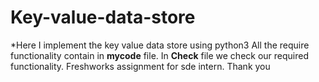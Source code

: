 # Key-value-data-store
*Here I implement the key value data store using python3 All the require functionality contain in **mycode** file. In **Check** file we check our required functionality.
Freshworks assignment  for sde intern.
Thank you
